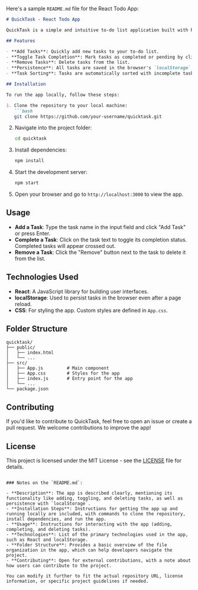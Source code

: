 Here's a sample `README.md` file for the React Todo App:

```markdown
# QuickTask - React Todo App

QuickTask is a simple and intuitive to-do list application built with React. It allows users to add tasks, toggle their completion status, and delete tasks. All tasks are stored in the browser's localStorage, ensuring that your tasks persist even after the page is refreshed.

## Features

- **Add Tasks**: Quickly add new tasks to your to-do list.
- **Toggle Task Completion**: Mark tasks as completed or pending by clicking on them.
- **Remove Tasks**: Delete tasks from the list.
- **Persistence**: All tasks are saved in the browser's `localStorage`, so your data is retained even if the page is refreshed.
- **Task Sorting**: Tasks are automatically sorted with incomplete tasks shown first, and within those, the most recently added tasks appear first.

## Installation

To run the app locally, follow these steps:

1. Clone the repository to your local machine:
   ```bash
   git clone https://github.com/your-username/quicktask.git
   ```

2. Navigate into the project folder:
   ```bash
   cd quicktask
   ```

3. Install dependencies:
   ```bash
   npm install
   ```

4. Start the development server:
   ```bash
   npm start
   ```

5. Open your browser and go to `http://localhost:3000` to view the app.

## Usage

- **Add a Task**: Type the task name in the input field and click "Add Task" or press Enter.
- **Complete a Task**: Click on the task text to toggle its completion status. Completed tasks will appear crossed out.
- **Remove a Task**: Click the "Remove" button next to the task to delete it from the list.
  
## Technologies Used

- **React**: A JavaScript library for building user interfaces.
- **localStorage**: Used to persist tasks in the browser even after a page reload.
- **CSS**: For styling the app. Custom styles are defined in `App.css`.

## Folder Structure

```
quicktask/
├── public/
│   ├── index.html
│   └── ...
├── src/
│   ├── App.js         # Main component
│   ├── App.css        # Styles for the app
│   ├── index.js       # Entry point for the app
│   └── ...
└── package.json
```

## Contributing

If you'd like to contribute to QuickTask, feel free to open an issue or create a pull request. We welcome contributions to improve the app!

## License

This project is licensed under the MIT License - see the [LICENSE](LICENSE) file for details.

```

### Notes on the `README.md`:

- **Description**: The app is described clearly, mentioning its functionality like adding, toggling, and deleting tasks, as well as persistence with `localStorage`.
- **Installation Steps**: Instructions for getting the app up and running locally are included, with commands to clone the repository, install dependencies, and run the app.
- **Usage**: Instructions for interacting with the app (adding, completing, and deleting tasks).
- **Technologies**: List of the primary technologies used in the app, such as React and localStorage.
- **Folder Structure**: Provides a basic overview of the file organization in the app, which can help developers navigate the project.
- **Contributing**: Open for external contributions, with a note about how users can contribute to the project.

You can modify it further to fit the actual repository URL, license information, or specific project guidelines if needed.